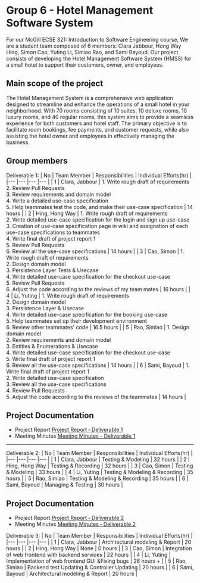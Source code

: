 # Group 6 - Hotel Management Software System

For our McGill ECSE 321: Introduction to Software Engineering course, We are a student team composed of 6 members: Clara Jabbour, Hong Way Hing, Simon Cao, Yuting Li, Simiao Rao, and Sami Bayoud. Our project consists of developing the Hotel Management Software System (HMSS) for a small hotel to support their customers, owner, and employees. 

## Main scope of the project 
The Hotel Management System is a comprehensive web application designed to streamline and enhance the operations of a small hotel in your neighborhood. With 70 rooms consisting of 10 suites, 10 deluxe rooms, 10 luxury rooms, and 40 regular rooms, this system aims to provide a seamless experience for both customers and hotel staff. The primary objective is to facilitate room bookings, fee payments, and customer requests, while also assisting the hotel owner and employees in effectively managing the business.

## Group members
Deliverable 1: 
| No 	| Team Member 	| Responsibilities 	| Individual Efforts(hr) 	|
|---	|---	|---	|---	|
| 1 	| Clara, Jabbour 	| 1. Write rough draft of requirements<br>2. Review Pull Requests<br>3. Review requirements and domain model<br>4. Write a detailed use-case specification<br>5. Help teammates test the code, and make their use-case specification 	| 14 hours 	|
| 2 	| Hing, Hong Way 	| 1. Write rough draft of requirements<br>2. Write detailed use-case specification for the login and sign up use-case<br>3. Creation of use-case specification page in wiki and assignation of each use-case specifications to teammates<br>4. Write final draft of project report 1<br>5. Review Pull Requests<br>6. Review all the use-case specifications 	| 14 hours 	|
| 3 	| Cao, Simon 	| 1. Write rough draft of requirements<br>2. Design domain model<br>3. Persistence Layer Tests & Usecase<br>4. Write detailed use-case specification for the checkout use-case<br>5. Review Pull Requests<br>6. Adjust the code according to the reviews of my team mates 	| 16 hours 	|
| 4 	| Li, Yuting 	| 1. Write rough draft of requirements<br>2. Design domain model<br>3. Persistence Layer & Usecase<br>4. Write detailed use-case specification for the booking use-case<br>5. Help teammates set up their development environment<br>6. Review other teammates' code 	| 16.5 hours 	|
| 5 	| Rao, Simiao 	| 1. Design domain model<br>2. Review requirements and domain model<br>3. Entities & Enumerations & Usecase<br>4. Write detailed use-case specification for the checkout use-case<br>5. Write final draft of project report 1<br>6. Review all the use-case specifications 	| 14 hours 	|
| 6 	| Sami, Bayoud 	| 1. Write final draft of project report 1<br>2. Write detailed use-case specification<br>3. Review all the use-case specifications<br>4. Review Pull Requests<br>5. Adjust the code according to the reviews of the teammates 	| 14 hours 	|
## Project Documentation
- Project Report [Project Report ‐ Deliverable 1](https://github.com/McGill-ECSE321-Fall2023/project-group-06/wiki/Deliverable-1:-Report)
- Meeting Minutes [Meeting Minutes - Deliverable 1](https://github.com/McGill-ECSE321-Fall2023/project-group-06/wiki/Deliverable-1%3A-Meeting-minutes)
-------------------------------------------
Deliverable 2: 
| No 	| Team Member 	| Responsibilities 	| Individual Efforts(hr) 	|
|---	|---	|---	|---	|
| 1 	| Clara, Jabbour 	| Testing & Modeling 	| 32 hours 	|
| 2 	| Hing, Hong Way 	| Testing & Recording 	| 32 hours 	|
| 3 	| Cao, Simon 	| Testing & Modeling 	| 33 hours 	|
| 4 	| Li, Yuting 	| Testing & Modeling & Recording 	| 35 hours 	|
| 5 	| Rao, Simiao 	| Testing & Modeling & Recording 	| 35 hours 	|
| 6 	| Sami, Bayoud 	| Managing & Testing 	| 30 hours 	|
## Project Documentation
- Project Report [Project Report ‐ Deliverable 2](https://github.com/McGill-ECSE321-Fall2023/project-group-06/wiki/Deliverable-2:-Report#welcome-page)
- Meeting Minutes [Meeting Minutes ‐ Deliverable 2](https://github.com/McGill-ECSE321-Fall2023/project-group-06/wiki/Deliverable-2%3A-Meeting-minutes) 

Deliverable 3: 
| No 	| Team Member 	| Responsibilities 	| Individual Efforts(hr) 	|
|---	|---	|---	|---	|
| 1 	| Clara, Jabbour 	| Architectural modeling & Report 	| 20 hours 	|
| 2 	| Hing, Hong Way 	| None 	| 0 hours 	|
| 3 	| Cao, Simon 	| Integration of web frontend with backend services 	| 22 hours 	|
| 4 	| Li, Yuting 	| Implementation of web frontend GUI &Fixing bugs 	| 26 hours + 	|
| 5 	| Rao, Simiao 	| Backend test Updating & Controller Updating	| 20 hours 	|
| 6 	| Sami, Bayoud 	|  Architectural modeling & Report  	| 20 hours 	|
